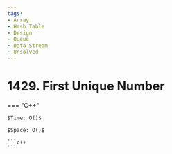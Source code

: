 ```yaml
---
tags:
- Array
- Hash Table
- Design
- Queue
- Data Stream
- Unsolved
---
```



# 1429. First Unique Number

=== "C++"

    $Time: O()$

    $Space: O()$

    ```c++
    ```